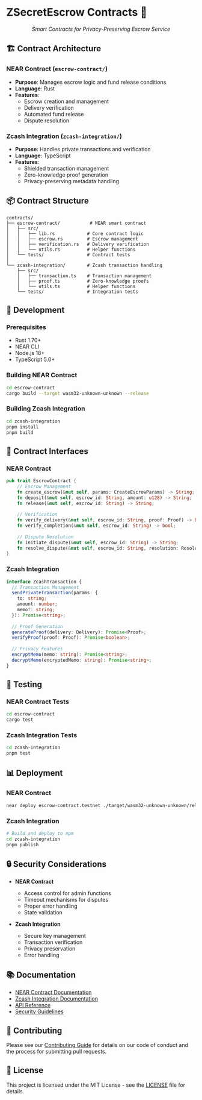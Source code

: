 # ZSecretEscrow Contracts 📜

<div align="center">
  <em>Smart Contracts for Privacy-Preserving Escrow Service</em>
</div>

## 🏗️ Contract Architecture

### NEAR Contract (`escrow-contract/`)
- **Purpose**: Manages escrow logic and fund release conditions
- **Language**: Rust
- **Features**:
  - Escrow creation and management
  - Delivery verification
  - Automated fund release
  - Dispute resolution

### Zcash Integration (`zcash-integration/`)
- **Purpose**: Handles private transactions and verification
- **Language**: TypeScript
- **Features**:
  - Shielded transaction management
  - Zero-knowledge proof generation
  - Privacy-preserving metadata handling

## 📦 Contract Structure

```
contracts/
├── escrow-contract/           # NEAR smart contract
│   ├── src/
│   │   ├── lib.rs            # Core contract logic
│   │   ├── escrow.rs         # Escrow management
│   │   ├── verification.rs   # Delivery verification
│   │   └── utils.rs          # Helper functions
│   └── tests/                # Contract tests
│
└── zcash-integration/        # Zcash transaction handling
    ├── src/
    │   ├── transaction.ts    # Transaction management
    │   ├── proof.ts          # Zero-knowledge proofs
    │   └── utils.ts          # Helper functions
    └── tests/                # Integration tests
```

## 🔧 Development

### Prerequisites
- Rust 1.70+
- NEAR CLI
- Node.js 18+
- TypeScript 5.0+

### Building NEAR Contract
```bash
cd escrow-contract
cargo build --target wasm32-unknown-unknown --release
```

### Building Zcash Integration
```bash
cd zcash-integration
pnpm install
pnpm build
```

## 📝 Contract Interfaces

### NEAR Contract
```rust
pub trait EscrowContract {
    // Escrow Management
    fn create_escrow(&mut self, params: CreateEscrowParams) -> String;
    fn deposit(&mut self, escrow_id: String, amount: u128) -> String;
    fn release(&mut self, escrow_id: String) -> String;
    
    // Verification
    fn verify_delivery(&mut self, escrow_id: String, proof: Proof) -> bool;
    fn verify_completion(&mut self, escrow_id: String) -> bool;
    
    // Dispute Resolution
    fn initiate_dispute(&mut self, escrow_id: String) -> String;
    fn resolve_dispute(&mut self, escrow_id: String, resolution: Resolution) -> String;
}
```

### Zcash Integration
```typescript
interface ZcashTransaction {
  // Transaction Management
  sendPrivateTransaction(params: {
    to: string;
    amount: number;
    memo?: string;
  }): Promise<string>;
  
  // Proof Generation
  generateProof(delivery: Delivery): Promise<Proof>;
  verifyProof(proof: Proof): Promise<boolean>;
  
  // Privacy Features
  encryptMemo(memo: string): Promise<string>;
  decryptMemo(encryptedMemo: string): Promise<string>;
}
```

## 🧪 Testing

### NEAR Contract Tests
```bash
cd escrow-contract
cargo test
```

### Zcash Integration Tests
```bash
cd zcash-integration
pnpm test
```

## 📊 Deployment

### NEAR Contract
```bash
near deploy escrow-contract.testnet ./target/wasm32-unknown-unknown/release/escrow_contract.wasm
```

### Zcash Integration
```bash
# Build and deploy to npm
cd zcash-integration
pnpm publish
```

## 🔒 Security Considerations

- **NEAR Contract**
  - Access control for admin functions
  - Timeout mechanisms for disputes
  - Proper error handling
  - State validation

- **Zcash Integration**
  - Secure key management
  - Transaction verification
  - Privacy preservation
  - Error handling

## 📚 Documentation

- [NEAR Contract Documentation](./escrow-contract/docs/README.md)
- [Zcash Integration Documentation](./zcash-integration/docs/README.md)
- [API Reference](./docs/api.md)
- [Security Guidelines](./docs/security.md)

## 🤝 Contributing

Please see our [Contributing Guide](../CONTRIBUTING.md) for details on our code of conduct and the process for submitting pull requests.

## 📝 License

This project is licensed under the MIT License - see the [LICENSE](../LICENSE) file for details.